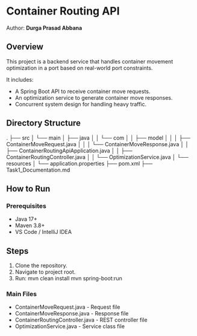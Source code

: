 # Container Routing API

Author: **Durga Prasad Abbana**

## Overview
This project is a backend service that handles container movement optimization in a port based on real-world port constraints.

It includes:
- A Spring Boot API to receive container move requests.
- An optimization service to generate container move responses.
- Concurrent system design for handling heavy traffic.

## Directory Structure

.
├── src
│   └── main
│       ├── java
│       │   └── com
│       │       ├── model
│       │       │   ├── ContainerMoveRequest.java
│       │       │   └── ContainerMoveResponse.java
│       │       ├── ContainerRoutingApiApplication.java
│       │       ├── ContainerRoutingController.java
│       │       └── OptimizationService.java
│       └── resources
│           └── application.properties
├── pom.xml
├── Task1_Documentation.md

## How to Run

### Prerequisites
- Java 17+
- Maven 3.8+
- VS Code / IntelliJ IDEA

## Steps
1. Clone the repository.
2. Navigate to project root.
3. Run:
        mvn clean install
        mvn spring-boot:run

### Main Files
- ContainerMoveRequest.java - Request file
- ContainerMoveResponse.java - Response file
- ContainerRoutingController.java - REST controller file
- OptimizationService.java - Service class file




